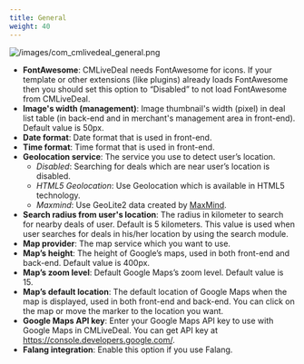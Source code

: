 ```yaml
---
title: General
weight: 40
---
```


![/images/com_cmlivedeal_general.png](/images/com_cmlivedeal_general.png)

*   **FontAwesome**: CMLiveDeal needs FontAwesome for icons. If your template or other extensions (like plugins) already loads FontAwesome then you should set this option to “Disabled” to not load FontAwesome from CMLiveDeal.
* **Image's width (management)**: Image thumbnail's width (pixel) in deal list table (in back-end and in merchant's management area in front-end). Default value is 50px.
*   **Date format**: Date format that is used in front-end.
*   **Time format**: Time format that is used in front-end.
* **Geolocation service**: The service you use to detect user’s location.
    *   _Disabled_: Searching for deals which are near user’s location is disabled.
    *   _HTML5 Geolocation_: Use Geolocation which is available in HTML5 technology.
    *   _Maxmind_: Use GeoLite2 data created by [MaxMind](http://www.maxmind.com).
* **Search radius from user's location**: The radius in kilometer to search for nearby deals of user. Default is 5 kilometers. This value is used when user searches for deals in his/her location by using the search module.
* **Map provider**: The map service which you want to use.
*   **Map’s height**: The height of Google’s maps, used in both front-end and back-end. Default value is 400px.
*   **Map’s zoom level**: Default Google Maps’s zoom level. Default value is 15.
*   **Map’s default location**: The default location of Google Maps when the map is displayed, used in both front-end and back-end. You can click on the map or move the marker to the location you want.
* **Google Maps API key**: Enter your Google Maps API key to use with Google Maps in CMLiveDeal. You can get API key at https://console.developers.google.com/.
* **Falang integration**: Enable this option if you use Falang.

